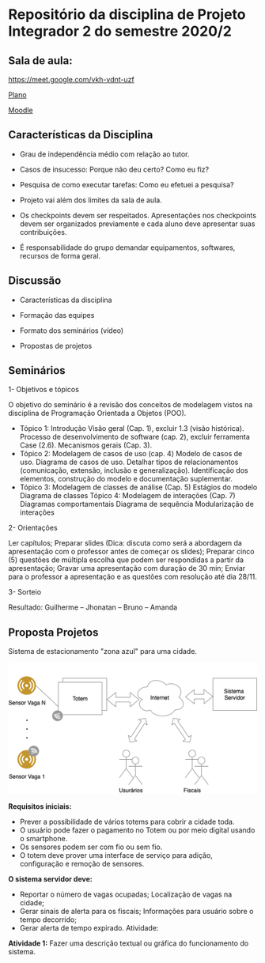 # Repositório da disciplina de Projeto Integrador 2 do semestre 2020/2

## Sala de aula:
https://meet.google.com/vkh-vdnt-uzf

[Plano](https://wiki.sj.ifsc.edu.br/index.php/PJI2-EngTel_(Plano_de_Ensino))

[Moodle](https://moodle.ifsc.edu.br/course/view.php?id=7444)

## Características da Disciplina

- Grau de independência médio com relação ao tutor.

- Casos de insucesso:
Porque não deu certo? Como eu fiz?

- Pesquisa de como executar tarefas:
Como eu efetuei a pesquisa?

- Projeto vai além dos limites da sala de aula.

- Os checkpoints devem ser respeitados.
Apresentações nos checkpoints devem ser organizados previamente e cada aluno deve apresentar suas contribuições.

- É responsabilidade do grupo demandar equipamentos, softwares, recursos de forma geral.

## Discussão
- Características da disciplina

- Formação das equipes

- Formato dos seminários (vídeo)

- Propostas de projetos


## Seminários

1- Objetivos e tópicos

O objetivo do seminário é a revisão dos conceitos de modelagem vistos na disciplina de Programação Orientada a Objetos (POO).

- Tópico 1: Introdução
Visão geral (Cap. 1), excluir 1.3 (visão histórica).
Processo de desenvolvimento de software (cap. 2), excluir ferramenta Case (2.6).
Mecanismos gerais (Cap. 3).
- Tópico 2: Modelagem de casos de uso (cap. 4)
Modelo de casos de uso.
Diagrama de casos de uso. Detalhar tipos de relacionamentos (comunicação, extensão, inclusão e generalização).
Identificação dos elementos, construção do modelo e documentação suplementar.
- Tópico 3: Modelagem de classes de análise (Cap. 5)
Estágios do modelo
Diagrama de classes
Tópico 4: Modelagem de interações (Cap. 7)
Diagramas comportamentais
Diagrama de sequência
Modularização de interações

2- Orientações

Ler capítulos;
Preparar slides (Dica: discuta como será a abordagem da apresentação com o professor antes de começar os slides);
Preparar cinco (5) questões de múltipla escolha que podem ser respondidas a partir da apresentação;
Gravar uma apresentação com duração de 30 min;
Enviar para o professor a apresentação e as questões com resolução até dia 28/11.

3- Sorteio

Resultado: Guilherme – Jhonatan – Bruno – Amanda

## Proposta Projetos
Sistema de estacionamento "zona azul" para uma cidade.

![projeto](Projeto.png)

**Requisitos iniciais:**

- Prever a possibilidade de vários totems para cobrir a cidade toda.
- O usuário pode fazer o pagamento no Totem ou por meio digital usando o smartphone.
- Os sensores podem ser com fio ou sem fio.
- O totem deve prover uma interface de serviço para adição, configuração e remoção de sensores.

**O sistema servidor deve:**

- Reportar o número de vagas ocupadas;
Localização de vagas na cidade;
- Gerar sinais de alerta para os fiscais;
Informações para usuário sobre o tempo decorrido;
- Gerar alerta de tempo expirado.
Atividade:

**Atividade 1:** Fazer uma descrição textual ou gráfica do funcionamento do sistema.
